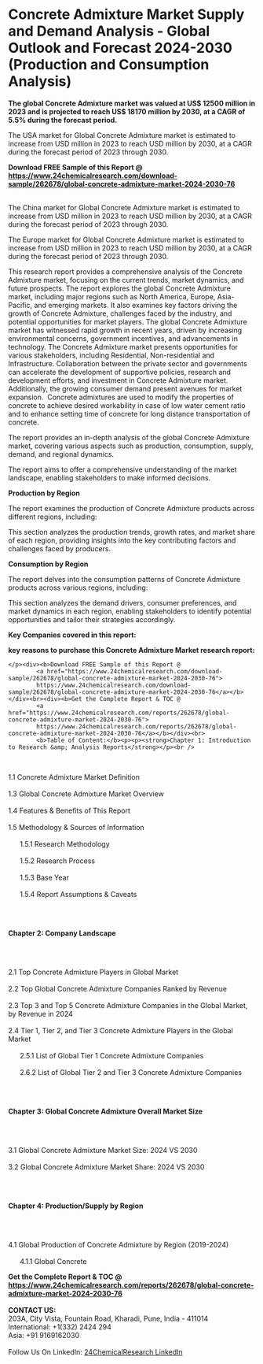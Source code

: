 <h1>Concrete Admixture Market Supply and Demand Analysis - Global Outlook and Forecast 2024-2030 (Production and Consumption Analysis)</h1><p><strong>The global Concrete Admixture market was valued at US$ 12500 million in 2023 and is projected to reach US$ 18170 million by 2030, at a CAGR of 5.5% during the forecast period.</strong></p><p>
</p><p>The USA market for Global Concrete Admixture market is estimated to increase from USD million in 2023 to reach USD million by 2030, at a CAGR during the forecast period of 2023 through 2030.</p><div><b>Download FREE Sample of this Report @ 
            <a href="https://www.24chemicalresearch.com/download-sample/262678/global-concrete-admixture-market-2024-2030-76">
            https://www.24chemicalresearch.com/download-sample/262678/global-concrete-admixture-market-2024-2030-76</a></b></div><br><p>
</p><p>The China market for Global Concrete Admixture market is estimated to increase from USD million in 2023 to reach USD million by 2030, at a CAGR during the forecast period of 2023 through 2030.</p><p>
</p><p>The Europe market for Global Concrete Admixture market is estimated to increase from USD million in 2023 to reach USD million by 2030, at a CAGR during the forecast period of 2023 through 2030.</p><p>
</p><p>This research report provides a comprehensive analysis of the Concrete Admixture market, focusing on the current trends, market dynamics, and future prospects. The report explores the global Concrete Admixture market, including major regions such as North America, Europe, Asia-Pacific, and emerging markets. It also examines key factors driving the growth of Concrete Admixture, challenges faced by the industry, and potential opportunities for market players. The global Concrete Admixture market has witnessed rapid growth in recent years, driven by increasing environmental concerns, government incentives, and advancements in technology. The Concrete Admixture market presents opportunities for various stakeholders, including Residential, Non-residential and Infrastructure. Collaboration between the private sector and governments can accelerate the development of supportive policies, research and development efforts, and investment in Concrete Admixture market. Additionally, the growing consumer demand present avenues for market expansion.  Concrete admixtures are used to modify the properties of concrete to achieve desired workability in case of low water cement ratio and to enhance setting time of concrete for long distance transportation of concrete.</p><p>
</p><p>The report provides an in-depth analysis of the global Concrete Admixture market, covering various aspects such as production, consumption, supply, demand, and regional dynamics.</p><p>
</p><p>The report aims to offer a comprehensive understanding of the market landscape, enabling stakeholders to make informed decisions.</p><p>
</p><p><strong>Production by Region</strong></p><p>
</p><p>The report examines the production of Concrete Admixture products across different regions, including:</p><p>
</p><p>
</p><p>This section analyzes the production trends, growth rates, and market share of each region, providing insights into the key contributing factors and challenges faced by producers.</p><p>
</p><p><strong>Consumption by Region</strong></p><p>
</p><p>The report delves into the consumption patterns of Concrete Admixture products across various regions, including:</p><p>
</p><p>
</p><p>This section analyzes the demand drivers, consumer preferences, and market dynamics in each region, enabling stakeholders to identify potential opportunities and tailor their strategies accordingly.</p><p>
<strong>Key Companies covered in this report:</strong></p><p>
</p><p>
</p><p><strong>key reasons to purchase this Concrete Admixture Market research report:</strong></p><p>

	</p><div><b>Download FREE Sample of this Report @ 
            <a href="https://www.24chemicalresearch.com/download-sample/262678/global-concrete-admixture-market-2024-2030-76">
            https://www.24chemicalresearch.com/download-sample/262678/global-concrete-admixture-market-2024-2030-76</a></b></div><br><div><b>Get the Complete Report & TOC @ 
            <a href="https://www.24chemicalresearch.com/reports/262678/global-concrete-admixture-market-2024-2030-76">
            https://www.24chemicalresearch.com/reports/262678/global-concrete-admixture-market-2024-2030-76</a></b></div><br>
            <b>Table of Content:</b><p><p><strong>Chapter 1: Introduction to Research &amp; Analysis Reports</strong></p><br />
<br />
<p>1.1 Concrete Admixture Market Definition<br /><br />
1.3 Global Concrete Admixture Market Overview<br /><br />
1.4 Features &amp; Benefits of This Report<br /><br />
1.5 Methodology &amp; Sources of Information<br /><br />
&nbsp;&nbsp;&nbsp;&nbsp;&nbsp; 1.5.1 Research Methodology<br /><br />
&nbsp;&nbsp;&nbsp;&nbsp;&nbsp; 1.5.2 Research Process<br /><br />
&nbsp;&nbsp;&nbsp;&nbsp;&nbsp; 1.5.3 Base Year<br /><br />
&nbsp;&nbsp;&nbsp;&nbsp;&nbsp; 1.5.4 Report Assumptions &amp; Caveats</p><br />
<br />
<p><strong>Chapter 2: Company Landscape</strong></p><br />
<br />
<p>2.1 Top Concrete Admixture Players in Global Market<br /><br />
2.2 Top Global Concrete Admixture Companies Ranked by Revenue<br /><br />
2.3 Top 3 and Top 5 Concrete Admixture Companies in the Global Market, by Revenue in 2024<br /><br />
2.4 Tier 1, Tier 2, and Tier 3 Concrete Admixture Players in the Global Market<br /><br />
&nbsp;&nbsp;&nbsp;&nbsp;&nbsp; 2.5.1 List of Global Tier 1 Concrete Admixture Companies<br /><br />
&nbsp;&nbsp;&nbsp;&nbsp;&nbsp; 2.6.2 List of Global Tier 2 and Tier 3 Concrete Admixture Companies</p><br />
<br />
<p><strong>Chapter 3: Global Concrete Admixture Overall Market Size</strong></p><br />
<br />
<p>3.1 Global Concrete Admixture Market Size: 2024 VS 2030<br /><br />
3.2 Global Concrete Admixture Market Share: 2024 VS 2030</p><br />
<br />
<p><strong>Chapter 4: Production/Supply by Region</strong></p><br />
<br />
<p>4.1 Global Production of Concrete Admixture by Region (2019-2024)<br /><br />
&nbsp;&nbsp;&nbsp;&nbsp;&nbsp; 4.1.1 Global Concrete</p><div><b>Get the Complete Report & TOC @ 
            <a href="https://www.24chemicalresearch.com/reports/262678/global-concrete-admixture-market-2024-2030-76">
            https://www.24chemicalresearch.com/reports/262678/global-concrete-admixture-market-2024-2030-76</a></b></div><br><b>CONTACT US:</b><br>
            203A, City Vista, Fountain Road, Kharadi, Pune, India - 411014<br>
            International: +1(332) 2424 294<br>
            Asia: +91 9169162030 <br><br>
            Follow Us On LinkedIn: <a href="https://www.linkedin.com/company/24chemicalresearch/">24ChemicalResearch LinkedIn</a>